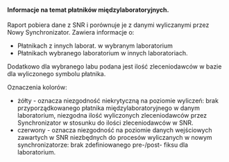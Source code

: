 #### Informacje na temat płatników międzylaboratoryjnych.

Raport pobiera dane z SNR i porównuje je z danymi wyliczanymi przez Nowy Synchronizator.
Zawiera informacje o:
* Płatnikach z innych laborat. w wybranym laboratorium
* Płatnikach wybranego laboratorium w innych laboratoriach.

Dodatkowo dla wybranego labu podana jest ilość zleceniodawców w bazie dla wyliczonego symbolu płatnika.

Oznaczenia kolorów:

- żółty - oznacza niezgodność niekrytyczną na poziomie wyliczeń: brak przyporządkowanego płatnika międzylaboratoryjnego
  w danym laboratorium, niezgodna ilość wyliczonych zleceniodawców przez Synchronizator w stosunku do ilości
  zleceniodawców w SNR.
- czerwony - oznacza niezgodność na poziomie danych wejściowych zawartych w SNR niezbędnych do procesów wyliczanych w
  nowym synchronizatorze: brak zdefiniowanego pre-/post- fiksu dla laboratorium.
    